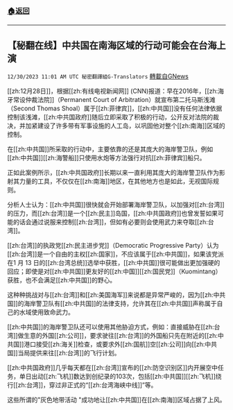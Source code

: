 ###  [:house:返回](README.md)
---


## 【秘翻在线】中共国在南海区域的行动可能会在台海上演
`12/30/2023 11:01 AM UTC 秘密翻譯組G-Translators` [轉載自GNews](https://gnews.org/articles/2167222)

[[zh:12月28日]]，根据[[zh:有线电视新闻网]] (CNN)报道：早在2016年，[[zh:海牙常设仲裁法院]]（Permanent Court of Arbitration）就宣布第二托马斯浅滩（Second Thomas Shoal）属于[[zh:菲律宾]]，[[zh:中共国]]没有任何法律依据控制该浅滩，[[zh:中共国政府]]随后立即采取了积极的行动，公开反对法院的裁决，并加紧建设了许多带有军事设施的人工岛，以巩固他对整个[[zh:南海]]区域的控制。

在[[zh:中共国]]所采取的行动中，主要依靠的还是其庞大的海岸警卫队，例如[[zh:中共国]][[zh:海警船]]只使用水炮等方法强行对抗[[zh:菲律宾]]船只。

正如此案例所示，[[zh:中共国政府]]长期以来一直利用其庞大的海岸警卫队作为影射其力量的工具，不仅仅在[[zh:南海]]地区，在其他地方也是如此，无视国际规则。

分析人士认为：[[zh:中共国]]很快就会开始部署海岸警卫队，以加强对[[zh:台湾]]的压力，而[[zh:台湾]]是一个[[zh:民主]]岛国，[[zh:中共国政府]]也曾发誓如果可能的话会通过说服来控制[[zh:台湾]]，但如有必要则会使用武力来夺取[[zh:台湾]]。

[[zh:台湾]]的执政党[[zh:民主进步党]]（Democratic Progressive Party）认为[[zh:台湾]]是一个自由的主权[[zh:国家]]，不应该属于[[zh:中共国]]，如果该党派在1 月 13 日的[[zh:台湾总统]]选举中获胜，[[zh:中共国]]很可能做出更加强硬的回应；即使是对[[zh:中共国]]更友好的[[zh:中国]][[zh:国民党]]（Kuomintang）获胜，也不会满足[[zh:中共国]]的野心。

这种种挑战对与[[zh:台湾]]和[[zh:美国海军]]来说都是异常严峻的，因为[[zh:中共国]]的海岸警卫队有[[zh:中共国]]的法律支持，允许其在[[zh:中共国]]声称属于自己的水域使用致命武力。

[[zh:中共国]]的海岸警卫队还可以使用其他胁迫方式，例如：直接威胁在[[zh:台湾]]做生意的外国[[zh:公司]]，要求驶往[[zh:台湾]]的外国船只先在附近的[[zh:中共国]]港口接受[[zh:海关]]检查，或要求外[[zh:国航]]空[[zh:公司]]向[[zh:中共国]]当局提供来往[[zh:台湾]]的飞行计划。

[[zh:中共国政府]]几乎每天都在[[zh:台湾]]宣布的[[zh:防空识别区]]内开展空中任务，单日出动[[zh:飞机]]数达到创纪录的103次，包括[[zh:中共国]][[zh:飞机]]绕行[[zh:台湾]]，穿过非正式的“[[zh:台湾海峡中线]]”等。

这些所谓的"灰色地带活动 "成功地让[[zh:中共国]]在[[zh:南海]]区域占据了上风。
